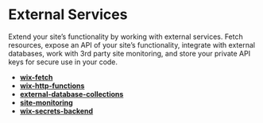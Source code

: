 # External Services

Extend your site’s functionality by working with external services. Fetch resources, expose an API of your site’s functionality, integrate with external databases, work with 3rd party site monitoring, and store your private API keys for secure use in your code.

*   **[wix-fetch](https://www.wix.com/velo/reference/wix-fetch.html)**
*   **[wix-http-functions](https://www.wix.com/velo/reference/wix-http-functions.html)**
*   **[external-database-collections](https://www.wix.com/velo/reference/spis/external-database-collections)**
*   **[site-monitoring](https://www.wix.com/velo/reference/spis/site-monitoring)**
*   **[wix-secrets-backend](https://www.wix.com/velo/reference/wix-secrets-backend)**
